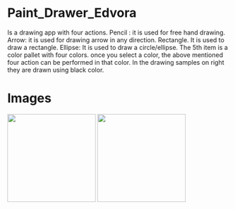 # Paint_Drawer_Edvora
Is a drawing app with four actions. 
Pencil : it is used for free hand drawing.
Arrow: it is used for drawing arrow in any direction. 
Rectangle. It is used to draw a rectangle. 
Ellipse: It is used to draw a circle/ellipse. 
The 5th item is a color pallet with four colors. once you select a color, the above mentioned four action can be performed in that color.
In the drawing samples on right they are drawn using black color.


**Images**
=============================

<img src="https://user-images.githubusercontent.com/97167390/164261124-0f085a0f-a902-4c57-902a-e36689b167d1.jpg" width="200" hight="150">  <img src="https://user-images.githubusercontent.com/97167390/164261365-51ca8fa2-af61-4d41-a950-06fd4dc4763e.jpg" width="200" hight="150">
